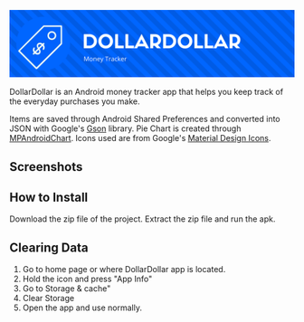 ![DollarDollarBanner](images/dollar-banner.png)

DollarDollar is an Android money tracker app that helps you keep track of the everyday purchases you make. 

Items are saved through Android Shared Preferences and converted into JSON with Google's [Gson](https://github.com/google/gson) library. 
Pie Chart is created through [MPAndroidChart](https://github.com/PhilJay/MPAndroidChart). 
Icons used are from Google's [Material Design Icons](https://material.io/resources/icons/?style=baseline).

## Screenshots

## How to Install

Download the zip file of the project. Extract the zip file and run the apk.

## Clearing Data

1. Go to home page or where DollarDollar app is located.
2. Hold the icon and press "App Info"
3. Go to Storage & cache"
4. Clear Storage
5. Open the app and use normally.
